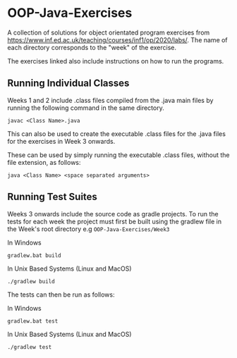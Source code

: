 # OOP-Java-Exercises
A collection of solutions for object orientated program exercises from https://www.inf.ed.ac.uk/teaching/courses/inf1/op/2020/labs/. The name of each directory corresponds to the "week" of the exercise.

The exercises linked also include instructions on how to run the programs.

## Running Individual Classes
Weeks 1 and 2 include .class files compiled from the .java main files by running the following command in the same directory.
```
javac <Class Name>.java
```
This can also be used to create the executable .class files for the .java files for the exercises in Week 3 onwards.

These can be used by simply running the executable .class files, without the file extension, as follows:
```
java <Class Name> <space separated arguments>
```

## Running Test Suites
Weeks 3 onwards include the source code as gradle projects. To run the tests for each week the project must first be built using the gradlew file in the Week's root directory e.g `OOP-Java-Exercises/Week3`

In Windows
```
gradlew.bat build
```

In Unix Based Systems (Linux and MacOS)
```
./gradlew build
```

The tests can then be run as follows:

In Windows
```
gradlew.bat test
```

In Unix Based Systems (Linux and MacOS)
```
./gradlew test
```
